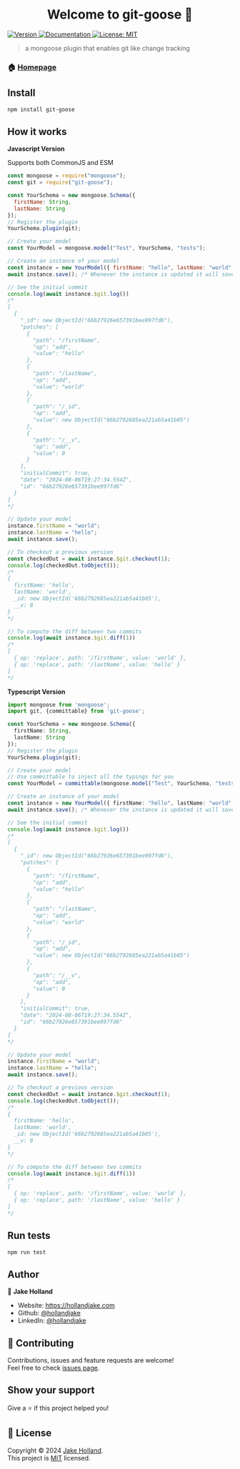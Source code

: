 <h1 align="center">Welcome to git-goose 👋</h1>
<p>
  <a href="https://www.npmjs.com/package/git-goose" target="_blank">
    <img alt="Version" src="https://img.shields.io/npm/v/git-goose.svg">
  </a>
  <a href="https://github.com/hollandjake/git-goose/blob/main/README.md" target="_blank">
    <img alt="Documentation" src="https://img.shields.io/badge/documentation-yes-brightgreen.svg" />
  </a>
  <a href="https://github.com/hollandjake/git-goose/blob/main/LICENSE" target="_blank">
    <img alt="License: MIT" src="https://img.shields.io/badge/License-MIT-yellow.svg" />
  </a>
</p>


> a mongoose plugin that enables git like change tracking

### 🏠 [Homepage](https://github.com/hollandjake/git-goose)

## Install

```sh
npm install git-goose
```

## How it works

**Javascript Version**

Supports both CommonJS and ESM

```js
const mongoose = require("mongoose");
const git = require("git-goose");

const YourSchema = new mongoose.Schema({
  firstName: String,
  lastName: String
});
// Register the plugin
YourSchema.plugin(git);

// Create your model
const YourModel = mongoose.model("Test", YourSchema, "tests");

// Create an instance of your model
const instance = new YourModel({ firstName: "hello", lastName: "world" });
await instance.save(); /* Whenever the instance is updated it will save the changes to the commit log */

// See the initial commit
console.log(await instance.$git.log())
/*
[
  {
    "_id": new ObjectId("66b27926e657391bee997fd6"),
    "patches": [
      {
        "path": "/firstName",
        "op": "add",
        "value": "hello"
      },
      {
        "path": "/lastName",
        "op": "add",
        "value": "world"
      },
      {
        "path": "/_id",
        "op": "add",
        "value": new ObjectId("66b2792685ea221ab5a41b05")
      },
      {
        "path": "/__v",
        "op": "add",
        "value": 0
      }
    ],
    "initialCommit": true,
    "date": "2024-08-06T19:27:34.554Z",
    "id": "66b27926e657391bee997fd6"
  }
]
*/

// Update your model
instance.firstName = "world";
instance.lastName = "hello";
await instance.save();

// To checkout a previous version
const checkedOut = await instance.$git.checkout(1);
console.log(checkedOut.toObject());
/*
{
  firstName: 'hello',
  lastName: 'world',
  _id: new ObjectId('66b2792685ea221ab5a41b05'),
  __v: 0
}
*/

// To compute the diff between two commits
console.log(await instance.$git.diff(1))
/*
[
  { op: 'replace', path: '/firstName', value: 'world' },
  { op: 'replace', path: '/lastName', value: 'hello' }
]
*/
```

**Typescript Version**

```ts
import mongoose from 'mongoose';
import git, {committable} from 'git-goose';

const YourSchema = new mongoose.Schema({
  firstName: String,
  lastName: String
});
// Register the plugin
YourSchema.plugin(git);

// Create your model
// Use committable to inject all the typings for you
const YourModel = committable(mongoose.model("Test", YourSchema, "tests"));

// Create an instance of your model
const instance = new YourModel({ firstName: "hello", lastName: "world" });
await instance.save(); /* Whenever the instance is updated it will save the changes to the commit log */

// See the initial commit
console.log(await instance.$git.log())
/*
[
  {
    "_id": new ObjectId("66b27926e657391bee997fd6"),
    "patches": [
      {
        "path": "/firstName",
        "op": "add",
        "value": "hello"
      },
      {
        "path": "/lastName",
        "op": "add",
        "value": "world"
      },
      {
        "path": "/_id",
        "op": "add",
        "value": new ObjectId("66b2792685ea221ab5a41b05")
      },
      {
        "path": "/__v",
        "op": "add",
        "value": 0
      }
    ],
    "initialCommit": true,
    "date": "2024-08-06T19:27:34.554Z",
    "id": "66b27926e657391bee997fd6"
  }
]
*/

// Update your model
instance.firstName = "world";
instance.lastName = "hello";
await instance.save();

// To checkout a previous version
const checkedOut = await instance.$git.checkout(1);
console.log(checkedOut.toObject());
/*
{
  firstName: 'hello',
  lastName: 'world',
  _id: new ObjectId('66b2792685ea221ab5a41b05'),
  __v: 0
}
*/

// To compute the diff between two commits
console.log(await instance.$git.diff(1))
/*
[
  { op: 'replace', path: '/firstName', value: 'world' },
  { op: 'replace', path: '/lastName', value: 'hello' }
]
*/
```

## Run tests

```sh
npm run test
```

## Author

👤 **Jake Holland**

* Website: https://hollandjake.com
* Github: [@hollandjake](https://github.com/hollandjake)
* LinkedIn: [@hollandjake](https://linkedin.com/in/hollandjake)

## 🤝 Contributing

Contributions, issues and feature requests are welcome!<br />Feel free to check [issues page](https://github.com/hollandjake/git-goose/issues). 

## Show your support

Give a ⭐️ if this project helped you!

## 📝 License

Copyright © 2024 [Jake Holland](https://github.com/hollandjake).<br />
This project is [MIT](https://github.com/hollandjake/git-goose/blob/main/LICENSE) licensed.
